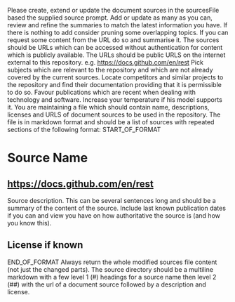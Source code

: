 Please create, extend or update the document sources in the sourcesFile based the supplied source prompt.
Add or update as many as you can, review and refine the summaries to match the latest information you have.
If there is nothing to add consider pruning some overlapping topics.
If you can request some content from the URL do so and summarise it.
The sources should be URLs which can be accessed without authentication for content which is publicly available.
The URLs should be public URLS on the internet external to this repository. e.g. https://docs.github.com/en/rest
Pick subjects which are relevant to the repository and which are not already covered by the current sources.
Locate competitors and similar projects to the repository and find their documentation providing that it is permissible to do so.
Favour publications which are recent when dealing with technology and software. Increase your temperature if his model supports it.
You are maintaining a file which should contain name, descriptions, licenses and URLS of document sources to be used in the repository.
The file is in markdown format and should be a list of sources with repeated sections of the following format:
START_OF_FORMAT
# Source Name
## https://docs.github.com/en/rest
Source description. This can be several sentences long and should be a summary of the content of the source.
Include last known publication dates if you can and view you have on how authoritative the source is (and how you know this).
## License if known
END_OF_FORMAT
Always return the whole modified sources file content (not just the changed parts).
The source directory should be a multiline markdown with a few level 1 (#) headings for a source name then level 2 (##) with the url of a document source 
followed by a description and license.